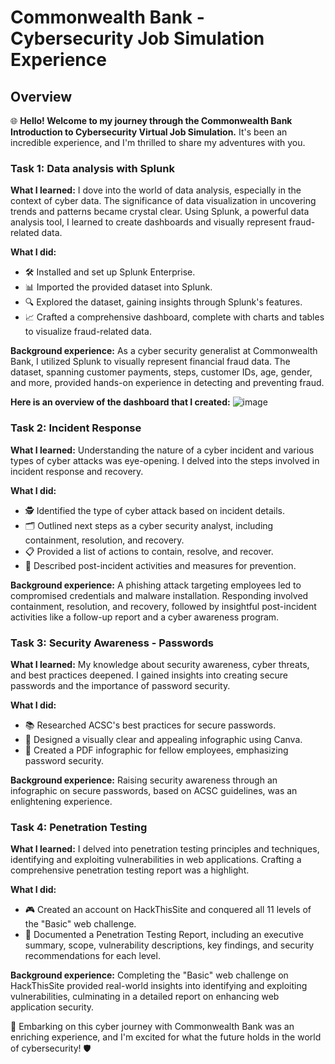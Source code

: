 # Commonwealth Bank - Cybersecurity Job Simulation Experience

## Overview
🌐 **Hello! Welcome to my journey through the Commonwealth Bank Introduction to Cybersecurity Virtual Job Simulation.** It's been an incredible experience, and I'm thrilled to share my adventures with you.

### Task 1: Data analysis with Splunk

**What I learned:**
I dove into the world of data analysis, especially in the context of cyber data. The significance of data visualization in uncovering trends and patterns became crystal clear. Using Splunk, a powerful data analysis tool, I learned to create dashboards and visually represent fraud-related data.

**What I did:**
- 🛠️ Installed and set up Splunk Enterprise.
- 📊 Imported the provided dataset into Splunk.
- 🔍 Explored the dataset, gaining insights through Splunk's features.
- 📈 Crafted a comprehensive dashboard, complete with charts and tables to visualize fraud-related data.

**Background experience:**
As a cyber security generalist at Commonwealth Bank, I utilized Splunk to visually represent financial fraud data. The dataset, spanning customer payments, steps, customer IDs, age, gender, and more, provided hands-on experience in detecting and preventing fraud.

**Here is an overview of the dashboard that I created:**
![image](https://github.com/ZuhailiAmin/CommonwealthBank_Cybersecurity/assets/114351563/8f71b33e-1d47-4a36-98c0-9b8a71830ac2)

### Task 2: Incident Response

**What I learned:**
Understanding the nature of a cyber incident and various types of cyber attacks was eye-opening. I delved into the steps involved in incident response and recovery.

**What I did:**
- 🕵️ Identified the type of cyber attack based on incident details.
- 🗂️ Outlined next steps as a cyber security analyst, including containment, resolution, and recovery.
- 📋 Provided a list of actions to contain, resolve, and recover.
- 🚧 Described post-incident activities and measures for prevention.

**Background experience:**
A phishing attack targeting employees led to compromised credentials and malware installation. Responding involved containment, resolution, and recovery, followed by insightful post-incident activities like a follow-up report and a cyber awareness program.

### Task 3: Security Awareness - Passwords

**What I learned:**
My knowledge about security awareness, cyber threats, and best practices deepened. I gained insights into creating secure passwords and the importance of password security.

**What I did:**
- 📚 Researched ACSC's best practices for secure passwords.
- 🎨 Designed a visually clear and appealing infographic using Canva.
- 📄 Created a PDF infographic for fellow employees, emphasizing password security.

**Background experience:**
Raising security awareness through an infographic on secure passwords, based on ACSC guidelines, was an enlightening experience.

### Task 4: Penetration Testing

**What I learned:**
I delved into penetration testing principles and techniques, identifying and exploiting vulnerabilities in web applications. Crafting a comprehensive penetration testing report was a highlight.

**What I did:**
- 🎮 Created an account on HackThisSite and conquered all 11 levels of the "Basic" web challenge.
- 📝 Documented a Penetration Testing Report, including an executive summary, scope, vulnerability descriptions, key findings, and security recommendations for each level.

**Background experience:**
Completing the "Basic" web challenge on HackThisSite provided real-world insights into identifying and exploiting vulnerabilities, culminating in a detailed report on enhancing web application security.

🚀 Embarking on this cyber journey with Commonwealth Bank was an enriching experience, and I'm excited for what the future holds in the world of cybersecurity! 🛡️
